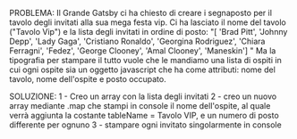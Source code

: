 PROBLEMA:
Il Grande Gatsby ci ha chiesto di creare i segnaposto per il tavolo degli invitati alla sua mega festa vip.
Ci ha lasciato il nome del tavolo ("Tavolo Vip") e la lista degli invitati in ordine di posto:
"[ 'Brad Pitt', 'Johnny Depp', 'Lady Gaga', 'Cristiano Ronaldo', 'Georgina Rodriguez', 'Chiara Ferragni', 'Fedez', 'George Clooney', 'Amal Clooney', 'Maneskin']  "
Ma la tipografia per stampare il tutto vuole che le mandiamo una lista di ospiti in cui ogni ospite sia un oggetto javascript che ha come attributi: nome del tavolo, nome dell'ospite e posto occupato.

SOLUZIONE:
1 - Creo un array con la lista degli invitati
2 - creo un nuovo array mediante .map che stampi in console il nome dell'ospite, al quale verrà aggiunta la costante tableName = Tavolo VIP,  e un numero di posto differente per ognuno
3 - stampare ogni invitato singolarmente in console
